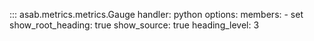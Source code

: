 ::: asab.metrics.metrics.Gauge
    handler: python
    options:
      members:
        - set
      show_root_heading: true
      show_source: true
	  heading_level: 3